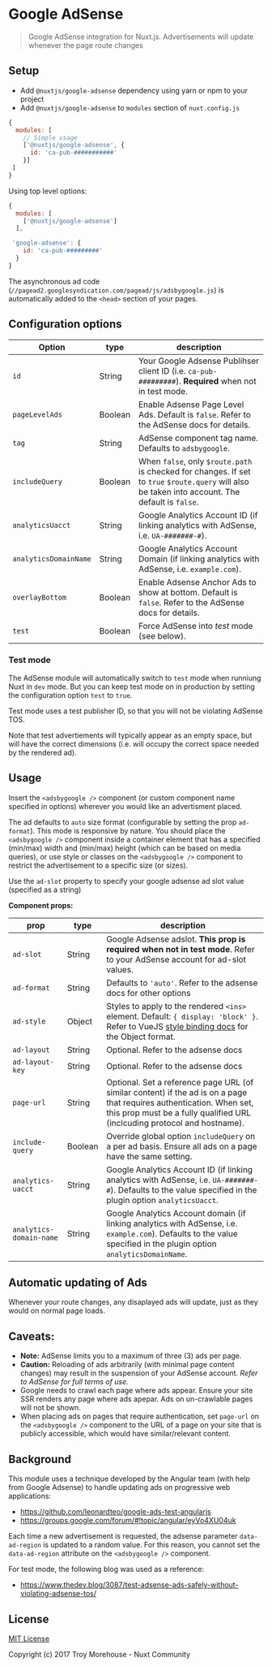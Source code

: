 # Google AdSense
> Google AdSense integration for Nuxt.js. Advertisements will update whenever the page route changes

## Setup
- Add `@nuxtjs/google-adsense` dependency using yarn or npm to your project
- Add `@nuxtjs/google-adsense` to `modules` section of `nuxt.config.js`

```js
{
  modules: [
    // Simple usage
    ['@nuxtjs/google-adsense', {
      id: 'ca-pub-###########'
    }]
 ]
}
```

Using top level options:

```js
{
  modules: [
    ['@nuxtjs/google-adsense']
  ],

 'google-adsense': {
    id: 'ca-pub-#########'
  }
}
```

The asynchronous ad code (`//pagead2.googlesyndication.com/pagead/js/adsbygoogle.js`) is automatically
added to the `<head>` section of your pages.


## Configuration options

| Option | type |  description
| -------- | ---- | -----------
| `id` | String | Your Google Adsense Publihser client ID (i.e. `ca-pub-#########`). **Required** when not in test mode.
| `pageLevelAds` | Boolean | Enable Adsense Page Level Ads. Default is `false`. Refer to the AdSense docs for details.
| `tag` | String | AdSense component tag name. Defaults to `adsbygoogle`.
| `includeQuery` | Boolean | When `false`, only `$route.path` is checked for changes. If set to `true` `$route.query` will also be taken into account. The default is `false`.
| `analyticsUacct` | String | Google Analytics Account ID (if linking analytics with AdSense, i.e. `UA-#######-#`).
| `analyticsDomainName` | String | Google Analytics Account Domain (if linking analytics with AdSense, i.e. `example.com`).
| `overlayBottom` | Boolean | Enable Adsense Anchor Ads to show at bottom. Default is `false`. Refer to the AdSense docs for details.
| `test` | Boolean | Force AdSense into _test_ mode (see below).

### Test mode

The AdSense module will automatically switch to `test` mode when runniung Nuxt in `dev` mode.
But you can keep test mode on in production by setting the configuration option `test` to `true`.

Test mode uses a test publisher ID, so that you will not be violating AdSense TOS.

Note that test advertiements will typically appear as an empty space, but will have the
correct dimensions (i.e. will occupy the correct space needed by the rendered ad).

## Usage

Insert the `<adsbygoogle />` component (or custom component name specified in options)
wherever you would like an advertisment placed.

The ad defaults to `auto` size format (configurable by setting the prop `ad-format`). This mode
is responsive by nature. You should place the `<adsbygoogle />` component inside a container element
that has a specified (min/max) width and (min/max) height (which can be based on media queries),
or use style or classes on the `<adsbygoogle />` component to restrict the advertisement to a
specific size (or sizes).

Use the `ad-slot` property to specify your google adsense ad slot value (specified as a string)

**Component props:**

| prop | type | description
| ---- | ---- | -----------
| `ad-slot` | String | Google Adsense adslot. **This prop is required when not in test mode**. Refer to your AdSense account for ad-slot values.
| `ad-format` | String | Defaults to `'auto'`. Refer to the adsense docs for other options
| `ad-style` | Object | Styles to apply to the rendered `<ins>` element. Default: `{ display: 'block' }`. Refer to VueJS [style binding docs](https://vuejs.org/v2/guide/class-and-style.html#Object-Syntax-1) for the Object format.
| `ad-layout` | String | Optional. Refer to the adsense docs
| `ad-layout-key` | String | Optional. Refer to the adsense docs
| `page-url` | String | Optional.  Set a reference page URL (of similar content) if the ad is on a page that requires authentication. When set, this prop must be a fully qualified URL (inclcuding protocol and hostname).
| `include-query` | Boolean | Override global option `includeQuery` on a per ad basis. Ensure all ads on a page have the same setting.
| `analytics-uacct` | String | Google Analytics Account ID (if linking analytics with AdSense, i.e. `UA-#######-#`). Defaults to the value specified in the plugin option `analyticsUacct`.
| `analytics-domain-name` | String | Google Analytics Account domain (if linking analytics with AdSense, i.e. `example.com`). Defaults to the value specified in the plugin option `analyticsDomainName`.


## Automatic updating of Ads
Whenever your route changes, any disaplayed ads will update, just as they would on normal
page loads.


## Caveats:
- **Note:** AdSense limits you to a maximum of three (3) ads per page.
- **Caution:** Reloading of ads arbitrarily (with minimal page content changes) may result in
the suspension of your AdSense account. _Refer to AdSense for full terms of use._
- Google needs to crawl each page where ads appear. Ensure your site SSR renders any page where
ads apepar. Ads on un-crawlable pages will not be shown.
- When placing ads on pages that require authentication, set `page-url` on the `<adsbygoogle />` component to the URL of a page on your site that is publicly accessible, which would have similar/relevant content.


## Background
This module uses a technique developed by the Angular team (with help from Google Adsense)
to handle updating ads on progressive web applications:
- https://github.com/leonardteo/google-ads-test-angularjs
- https://groups.google.com/forum/#!topic/angular/eyVo4XU04uk

Each time a new advertisement is requested, the adsense parameter `data-ad-region` is
updated to a random value. For this reason, you cannot set the `data-ad-region` attribute
on the `<adsbygoogle />` component.

For test mode, the following blog was used as a reference:
- https://www.thedev.blog/3087/test-adsense-ads-safely-without-violating-adsense-tos/


## License

[MIT License](./LICENSE)

Copyright (c) 2017 Troy Morehouse - Nuxt Community
